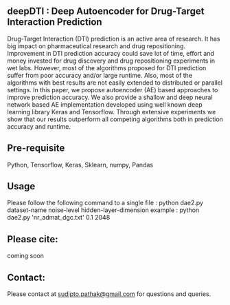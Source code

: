 ## deepDTI : Deep Autoencoder for Drug-Target Interaction Prediction 
Drug-Target Interaction (DTI) prediction is an active area of research. It has big impact on pharmaceutical research and drug repositioning. Improvement in DTI prediction accuracy could save lot of time, effort and money invested for drug discovery and drug repositioning experiments in wet labs. However, most of the algorithms proposed for DTI prediction suffer from poor accuracy and/or large runtime. Also, most of the algorithms with best results are not easily extended to distributed or parallel settings. In this paper, we propose autoencoder (AE) based approaches to improve prediction accuracy. We also provide a shallow and deep neural network based AE implementation developed using well known deep learning library Keras and Tensorflow. Through extensive experiments we show that our results outperform all competing algorithms both in prediction accuracy and runtime. 
## Pre-requisite
Python, Tensorflow, Keras, Sklearn, numpy, Pandas
## Usage
Please follow the following command to a single file : python dae2.py dataset-name noise-level hidden-layer-dimension
example : python dae2.py 'nr_admat_dgc.txt' 0.1 2048

## Please cite: 
coming soon

## Contact:
Please contact at sudipto.pathak@gmail.com for questions and queries.
